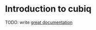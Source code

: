 # Introduction to cubiq

TODO: write [great documentation](http://jacobian.org/writing/great-documentation/what-to-write/)
